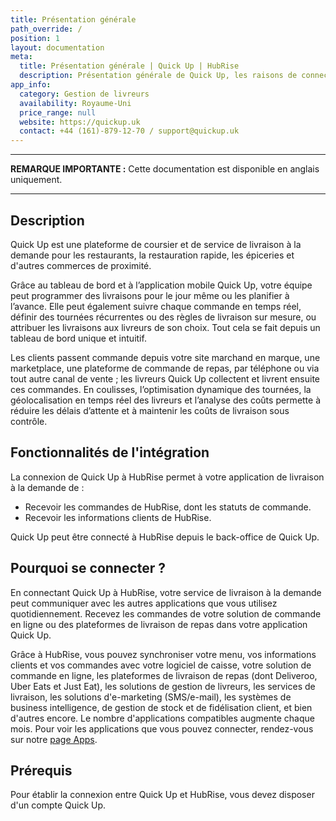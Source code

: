 ```yaml
---
title: Présentation générale
path_override: /
position: 1
layout: documentation
meta:
  title: Présentation générale | Quick Up | HubRise
  description: Présentation générale de Quick Up, les raisons de connecter Quick Up à HubRise et fonctionnalités de l'intégration. Synchronisez les données entre vos applications.
app_info:
  category: Gestion de livreurs
  availability: Royaume-Uni
  price_range: null
  website: https://quickup.uk
  contact: +44 (161)-879-12-70 / support@quickup.uk
---
```


---

**REMARQUE IMPORTANTE :** Cette documentation est disponible <Link href="/apps/quick-up" addLocalePrefix={false}>en anglais uniquement</Link>.

---

## Description

Quick Up est une plateforme de coursier et de service de livraison à la demande pour les restaurants, la restauration rapide, les épiceries et d'autres commerces de proximité.

Grâce au tableau de bord et à l’application mobile Quick Up, votre équipe peut programmer des livraisons pour le jour même ou les planifier à l’avance. Elle peut également suivre chaque commande en temps réel, définir des tournées récurrentes ou des règles de livraison sur mesure, ou attribuer les livraisons aux livreurs de son choix. Tout cela se fait depuis un tableau de bord unique et intuitif.

Les clients passent commande depuis votre site marchand en marque, une marketplace, une plateforme de commande de repas, par téléphone ou via tout autre canal de vente ; les livreurs Quick Up collectent et livrent ensuite ces commandes. En coulisses, l’optimisation dynamique des tournées, la géolocalisation en temps réel des livreurs et l’analyse des coûts permette à réduire les délais d’attente et à maintenir les coûts de livraison sous contrôle.

## Fonctionnalités de l'intégration

La connexion de Quick Up à HubRise permet à votre application de livraison à la demande de :

- Recevoir les commandes de HubRise, dont les statuts de commande.
- Recevoir les informations clients de HubRise.

Quick Up peut être connecté à HubRise depuis le back-office de Quick Up.

## Pourquoi se connecter ?

En connectant Quick Up à HubRise, votre service de livraison à la demande peut communiquer avec les autres applications que vous utilisez quotidiennement. Recevez les commandes de votre solution de commande en ligne ou des plateformes de livraison de repas dans votre application Quick Up.

Grâce à HubRise, vous pouvez synchroniser votre menu, vos informations clients et vos commandes avec votre logiciel de caisse, votre solution de commande en ligne, les plateformes de livraison de repas (dont Deliveroo, Uber Eats et Just Eat), les solutions de gestion de livreurs, les services de livraison, les solutions d'e-marketing (SMS/e-mail), les systèmes de business intelligence, de gestion de stock et de fidélisation client, et bien d'autres encore. Le nombre d'applications compatibles augmente chaque mois. Pour voir les applications que vous pouvez connecter, rendez-vous sur notre [page Apps](/apps).

## Prérequis

Pour établir la connexion entre Quick Up et HubRise, vous devez disposer d'un compte Quick Up.

